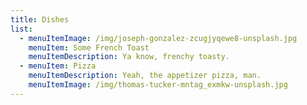 ```yaml
---
title: Dishes
list:
  - menuItemImage: /img/joseph-gonzalez-zcugjyqewe8-unsplash.jpg
    menuItem: Some French Toast
    menuItemDescription: Ya know, frenchy toasty.
  - menuItem: Pizza
    menuItemDescription: Yeah, the appetizer pizza, man.
    menuItemImage: /img/thomas-tucker-mntag_exmkw-unsplash.jpg
---
```


